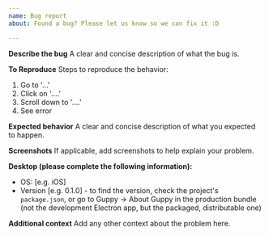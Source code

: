 ```yaml
---
name: Bug report
about: Found a bug? Please let us know so we can fix it :D

---
```


**Describe the bug**
A clear and concise description of what the bug is.

**To Reproduce**
Steps to reproduce the behavior:
1. Go to '...'
2. Click on '....'
3. Scroll down to '....'
4. See error

**Expected behavior**
A clear and concise description of what you expected to happen.

**Screenshots**
If applicable, add screenshots to help explain your problem.

**Desktop (please complete the following information):**
 - OS: [e.g. iOS]
 - Version [e.g. 0.1.0] - to find the version, check the project's `package.json`, or go to Guppy -> About Guppy in the production bundle (not the development Electron app, but the packaged, distributable one)

**Additional context**
Add any other context about the problem here.
